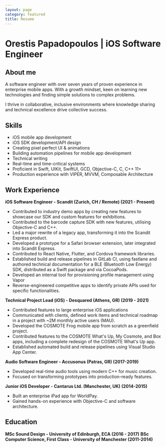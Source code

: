 ```yaml
---
layout: page
category: featured
title: Resume
---
```


# Orestis Papadopoulos | iOS Software Engineer

## About me

A software engineer with over seven years of proven experience in enterprise mobile apps. With a growth mindset, keen on learning new technologies and finding simple solutions to complex problems.

I thrive in collaborative, inclusive environments where knowledge sharing and technical excellence drive collective success.

## Skills

* iOS mobile app development
* iOS SDK development/API design
* Creating pixel perfect UI & animations
* Building automation pipelines for mobile app development
* Technical writing
* Real-time and time-critical systems
* Proficient in Swift, UIKit, SwiftUI, GCD, Objective-C, C, C++ 11+
* Production experience with VIPER, MVVM, Composable Architecture

## Work Experience

**iOS Software Engineer - Scandit (Zurich, CH / Remote) (2021 - Present)**
- Contributed to industry demo apps by creating new features to showcase our SDK and custom features for exhibitions.
- Contributed to the barcode capture SDK with new features, utilising Objective-C and C++.
- Led a major rewrite of a legacy app, transforming it into the Scandit Express product.
- Developed a prototype for a Safari browser extension, later integrated into Scandit Express.
- Contributed to React Native, Flutter, and Cordova framework libraries.
- Established build and release pipelines in GitLab CI, using fastlane and authored technical documentation for a BLE (Bluetooth Low Energy) SDK, distributed as a Swift package and via CocoaPods.
- Developed an internal tool for provisioning profile management using Vapor
- Reverse-engineered competitive apps to identify private APIs used for specific functionalities.

**Technical Project Lead (iOS) - Desquared (Athens, GR) (2019 - 2021)**
* Contributed features to large enterprise iOS applications
* Communicated with clients, defined work items and technical roadmap in a project with ~2M monthly active users (MAU).
* Developed the COSMOTE Frog mobile app from scratch as a greenfield project.
* Contributed features to the COSMOTE What's Up, My Cosmote, and Box apps, including a complete redesign of the COSMOTE What's Up app.
* Established automated build and release pipelines using Visual Studio App Center.

**Audio Software Engineer - Accusonus (Patras, GR) (2017-2019)**
- Developed real-time audio tools using modern C++ for music creation.
- Focused on transforming prototypes into production-ready features.

**Junior iOS Developer - Cantarus Ltd. (Manchester, UK) (2014-2015)**
- Built an enterprise iPad app for WorldPay.
- Gained hands-on experience with Objective-C and software architecture.

## Education

**MSc Sound Design - University of Edinburgh, ECA (2016 - 2017)**
**BSc Computer Science, First Class - University of Manchester (2011-2014)**
